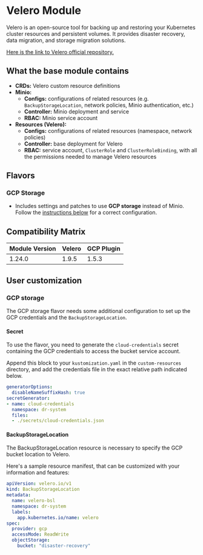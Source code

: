# Velero Module

Velero is an open-source tool for backing up and restoring your Kubernetes cluster resources
and persistent volumes. It provides disaster recovery, data migration, and storage migration solutions.

[Here is the link to Velero official repository.](https://github.com/vmware-tanzu/velero)

## What the base module contains

- **CRDs:** Velero custom resource definitions
- **Minio:**
  - **Configs:** configurations of related resources (e.g. `BackupStorageLocation`, network
  policies, Minio authentication, etc.)
  - **Controller:** Minio deployment and service
  - **RBAC:** Minio service account
- **Resources (Velero):**
  - **Configs:** configurations of related resources (namespace, network policies)
  - **Controller:** base deployment for Velero
  - **RBAC:** service account, `ClusterRole` and `ClusterRoleBinding`, with all the permissions needed to manage Velero resources

## Flavors

### GCP Storage

- Includes settings and patches to use **GCP storage** instead of Minio.
Follow the [instructions below](#gcp-storage-1) for a correct configuration.

## Compatibility Matrix

| Module Version | Velero | GCP Plugin |
|----------------|--------|------------|
| 1.24.0         | 1.9.5  | 1.5.3      |

## User customization

### GCP storage

The GCP storage flavor needs some additional configuration to set up the GCP credentials and the `BackupStorageLocation`.

#### **Secret**

To use the flavor, you need to generate the `cloud-credentials` secret containing the GCP credentials to access the
bucket service account.

Append this block to your `kustomization.yaml` in the `custom-resources` directory, and add the credentials file in the
exact relative path indicated below.

```yaml
generatorOptions:
  disableNameSuffixHash: true
secretGenerator:
- name: cloud-credentials
  namespace: dr-system
  files:
  - ./secrets/cloud-credentials.json
```

#### **BackupStorageLocation**

The BackupStorageLocation resource is necessary to specify the GCP bucket location to Velero.

Here's a sample resource manifest, that can be customized with your information and features:

```yaml
apiVersion: velero.io/v1
kind: BackupStorageLocation
metadata:
  name: velero-bsl
  namespace: dr-system
  labels:
    app.kubernetes.io/name: velero
spec:
  provider: gcp
  accessMode: ReadWrite
  objectStorage:
    bucket: "disaster-recovery"
```
